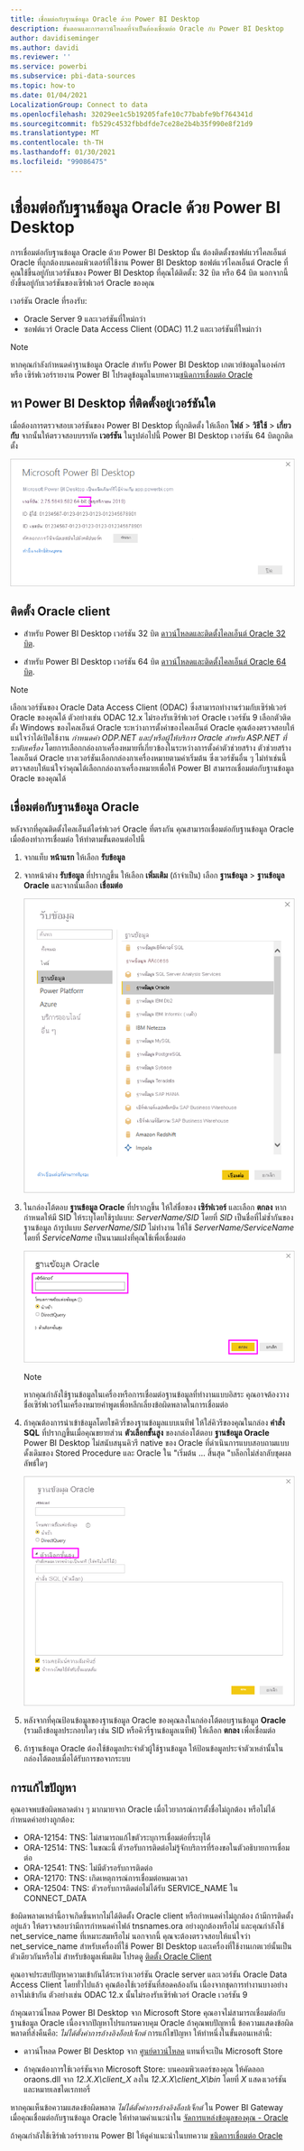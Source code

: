 ```yaml
---
title: เชื่อมต่อกับฐานข้อมูล Oracle ด้วย Power BI Desktop
description: ขั้นตอนและการดาวน์โหลดที่จำเป็นต้องเชื่อมต่อ Oracle กับ Power BI Desktop
author: davidiseminger
ms.author: davidi
ms.reviewer: ''
ms.service: powerbi
ms.subservice: pbi-data-sources
ms.topic: how-to
ms.date: 01/04/2021
LocalizationGroup: Connect to data
ms.openlocfilehash: 32029ee1c5b19205fafe10c77babfe9bf764341d
ms.sourcegitcommit: fb529c4532fbbdfde7ce28e2b4b35f990e8f21d9
ms.translationtype: MT
ms.contentlocale: th-TH
ms.lasthandoff: 01/30/2021
ms.locfileid: "99086475"
---
```

# <a name="connect-to-an-oracle-database-with-power-bi-desktop"></a>เชื่อมต่อกับฐานข้อมูล Oracle ด้วย Power BI Desktop
การเชื่อมต่อกับฐานข้อมูล Oracle ด้วย Power BI Desktop นั้น ต้องติดตั้งซอฟต์แวร์ไคลเอ็นต์ Oracle ที่ถูกต้องบนคอมพิวเตอร์ที่ใช้งาน Power BI Desktop ซอฟต์แวร์ไคลเอ็นต์ Oracle ที่คุณใช้ขึ้นอยู่กับเวอร์ชันของ Power BI Desktop ที่คุณได้ติดตั้ง: 32 บิต หรือ 64 บิต นอกจากนี้ยังขึ้นอยู่กับเวอร์ชันของเซิร์ฟเวอร์ Oracle ของคุณ

เวอร์ชัน Oracle ที่รองรับ: 
- Oracle Server 9 และเวอร์ชันที่ใหม่กว่า
- ซอฟต์แวร์ Oracle Data Access Client (ODAC) 11.2 และเวอร์ชันที่ใหม่กว่า

> [!NOTE]
> หากคุณกำลังกำหนดค่าฐานข้อมูล Oracle สำหรับ Power BI Desktop เกตเวย์ข้อมูลในองค์กร หรือ เซิร์ฟเวอร์รายงาน Power BI โปรดดูข้อมูลในบทความ[ชนิดการเชื่อมต่อ Oracle](/sql/reporting-services/report-data/oracle-connection-type-ssrs) 


## <a name="determining-which-version-of-power-bi-desktop-is-installed"></a>หา Power BI Desktop ที่ติดตั้งอยู่เวอร์ชันใด
เมื่อต้องการตรวจสอบเวอร์ชันของ Power BI Desktop ที่ถูกติดตั้ง ให้เลือก **ไฟล์** > **วิธีใช้** > **เกี่ยวกับ** จากนั้นให้ตรวจสอบบรรทัด **เวอร์ชัน** ในรูปต่อไปนี้ Power BI Desktop เวอร์ชัน 64 บิตถูกติดตั้ง

![เวอร์ชัน Power BI Desktop](media/desktop-connect-oracle-database/connect-oracle-database_1.png)

## <a name="install-the-oracle-client"></a>ติดตั้ง Oracle client
- สำหรับ Power BI Desktop เวอร์ชัน 32 บิต [ดาวน์โหลดและติดตั้งไคลเอ็นต์ Oracle 32 บิต](https://www.oracle.com/technetwork/topics/dotnet/utilsoft-086879.html).

- สำหรับ Power BI Desktop เวอร์ชัน 64 บิต [ดาวน์โหลดและติดตั้งไคลเอ็นต์ Oracle 64 บิต](https://www.oracle.com/database/technologies/odac-downloads.html).

> [!NOTE]
> เลือกเวอร์ชันของ Oracle Data Access Client (ODAC) ซึ่งสามารถทำงานร่วมกับเซิร์ฟเวอร์ Oracle ของคุณได้ ตัวอย่างเช่น ODAC 12.x ไม่รองรับเซิร์ฟเวอร์ Oracle เวอร์ชัน 9
> เลือกตัวติดตั้ง Windows ของไคลเอ็นต์ Oracle
> ระหว่างการตั้งค่าของไคลเอ็นต์ Oracle คุณต้องตรวจสอบให้แน่ใจว่าได้เปิดใช้งาน *กำหนดค่า ODP.NET และ/หรือผู้ให้บริการ Oracle สำหรับ ASP.NET ที่ระดับเครื่อง* โดยการเลือกกล่องกาเครื่องหมายที่เกี่ยวข้องในระหว่างการตั้งค่าตัวช่วยสร้าง ตัวช่วยสร้างไคลเอ็นต์ Oracle บางเวอร์ชันเลือกกล่องกาเครื่องหมายตามค่าเริ่มต้น ซึ่งเวอร์ชันอื่น ๆ ไม่ทำเช่นนี้ ตรวจสอบให้แน่ใจว่าคุณได้เลือกกล่องกาเครื่องหมายเพื่อให้ Power BI สามารถเชื่อมต่อกับฐานข้อมูล Oracle ของคุณได้

## <a name="connect-to-an-oracle-database"></a>เชื่อมต่อกับฐานข้อมูล Oracle
หลังจากที่คุณติดตั้งไคลเอ็นต์ไดร์ฟเวอร์ Oracle ที่ตรงกัน คุณสามารถเชื่อมต่อกับฐานข้อมูล Oracle เมื่อต้องทำการเชื่อมต่อ ให้ทำตามขั้นตอนต่อไปนี้

1. จากแท็บ **หน้าแรก** ให้เลือก **รับข้อมูล** 

2. จากหน้าต่าง **รับข้อมูล** ที่ปรากฏขึ้น ให้เลือก **เพิ่มเติม** (ถ้าจำเป็น) เลือก **ฐานข้อมูล** > **ฐานข้อมูล Oracle** และจากนั้นเลือก **เชื่อมต่อ**
   
   ![เชื่อมต่อฐานข้อมูล Oracle](media/desktop-connect-oracle-database/connect-oracle-database_2.png)
3. ในกล่องโต้ตอบ **ฐานข้อมูล Oracle** ที่ปรากฏขึ้น ให้ใส่ชื่อของ **เซิร์ฟเวอร์** และเลือก **ตกลง** หากกำหนดให้มี SID ให้ระบุโดยใช้รูปแบบ: *ServerName/SID* โดยที่ *SID* เป็นชื่อที่ไม่ซ้ำกันของฐานข้อมูล ถ้ารูปแบบ *ServerName/SID* ไม่ทำงาน ให้ใช้ *ServerName/ServiceName* โดยที่ *ServiceName* เป็นนามแฝงที่คุณใช้เพื่อเชื่อมต่อ


   ![ใส่ชื่อเซิร์ฟเวอร์ Oracle](media/desktop-connect-oracle-database/connect-oracle-database_3.png)

   > [!NOTE]
   > หากคุณกำลังใช้ฐานข้อมูลในเครื่องหรือการเชื่อมต่อฐานข้อมูลที่ทำงานแบบอิสระ คุณอาจต้องวางชื่อเซิร์ฟเวอร์ในเครื่องหมายคำพูดเพื่อหลีกเลี่ยงข้อผิดพลาดในการเชื่อมต่อ 
      
4. ถ้าคุณต้องการนำเข้าข้อมูลโดยใชคิวรี่ของฐานข้อมูลแบบเนทีฟ ให้ใส่คิวรีของคุณในกล่อง **คำสั่ง SQL** ที่ปรากฏขึ้นเมื่อคุณขยายส่วน **ตัวเลือกขั้นสูง** ของกล่องโต้ตอบ **ฐานข้อมูล Oracle**  Power BI Desktop ไม่สนับสนุนคิวรี native ของ Oracle ที่ดำเนินการแบบสอบถามแบบดั้งเดิมของ Stored Procedure และ Oracle ใน "เริ่มต้น ... สิ้นสุด "บล็อกไม่ส่งกลับชุดผลลัพธ์ใดๆ  
   
   ![ขยายตัวเลือกขั้นสูง](media/desktop-connect-oracle-database/connect-oracle-database_4.png)


5. หลังจากที่คุณป้อนข้อมูลของฐานข้อมูล Oracle ของคุณลงในกล่องโต้ตอบฐานข้อมูล **Oracle** (รวมถึงข้อมูลประกอบใดๆ เช่น SID หรือคิวรี่ฐานข้อมูลเนทีฟ) ให้เลือก **ตกลง** เพื่อเชื่อมต่อ
5. ถ้าฐานข้อมูล Oracle ต้องใช้ข้อมูลประจำตัวผู้ใช้ฐานข้อมูล ให้ป้อนข้อมูลประจำตัวเหล่านั้นในกล่องโต้ตอบเมื่อได้รับการขอจากระบบ


## <a name="troubleshooting"></a>การแก้ไขปัญหา

คุณอาจพบข้อผิดพลาดต่าง ๆ มากมายจาก Oracle เมื่อไวยากรณ์การตั้งชื่อไม่ถูกต้อง หรือไม่ได้กำหนดค่าอย่างถูกต้อง:

* ORA-12154: TNS: ไม่สามารถแก้ไขตัวระบุการเชื่อมต่อที่ระบุได้
* ORA-12514: TNS: ในขณะนี้ ตัวรอรับการติดต่อไม่รู้จักบริการที่ร้องขอในตัวอธิบายการเชื่อมต่อ
* ORA-12541: TNS: ไม่มีตัวรอรับการติดต่อ
* ORA-12170: TNS: เกิดเหตุการณ์การเชื่อมต่อหมดเวลา
* ORA-12504: TNS: ตัวรอรับการติดต่อไม่ได้รับ SERVICE_NAME ใน CONNECT_DATA

ข้อผิดพลาดเหล่านี้อาจเกิดขึ้นหากไม่ได้ติดตั้ง Oracle client หรือกำหนดค่าไม่ถูกต้อง ถ้ามีการติดตั้งอยู่แล้ว ให้ตรวจสอบว่ามีการกำหนดค่าไฟล์ tnsnames.ora อย่างถูกต้องหรือไม่ และคุณกำลังใช้ net_service_name ที่เหมาะสมหรือไม่ นอกจากนี้ คุณจะต้องตรวจสอบให้แน่ใจว่า net_service_name สำหรับเครื่องที่ใช้ Power BI Desktop และเครื่องที่ใช้งานเกตเวย์นั้นเป็นตัวเดียวกันหรือไม่ สำหรับข้อมูลเพิ่มเติม โปรดดู [ติดตั้ง Oracle Client](#install-the-oracle-client)

คุณอาจประสบปัญหาความเข้ากันได้ระหว่างเวอร์ชัน Oracle server และเวอร์ชัน Oracle Data Access Client โดยทั่วไปแล้ว คุณต้องใช้เวอร์ชันที่สอดคล้องกัน เนื่องจากชุดการทำงานบางอย่างอาจไม่เข้ากัน ตัวอย่างเช่น ODAC 12.x นั้นไม่รองรับเซิร์ฟเวอร์ Oracle เวอร์ชัน 9

ถ้าคุณดาวน์โหลด Power BI Desktop จาก Microsoft Store คุณอาจไม่สามารถเชื่อมต่อกับฐานข้อมูล Oracle เนื่องจากปัญหาโปรแกรมควบคุม Oracle ถ้าคุณพบปัญหานี้ ข้อความแสดงข้อผิดพลาดที่ส่งคืนคือ: *ไม่ได้ตั้งค่าการอ้างอิงอ็อปเจ็กต์* การแก้ไขปัญหา ให้ทำหนึ่งในขั้นตอนเหล่านี้:

* ดาวน์โหลด Power BI Desktop จาก [ศูนย์ดาวน์โหลด](https://www.microsoft.com/download/details.aspx?id=58494) แทนที่จะเป็น Microsoft Store

* ถ้าคุณต้องการใช้เวอร์ชันจาก Microsoft Store: บนคอมพิวเตอร์ของคุณ ให้คัดลอก oraons.dll จาก _12.X.X\client_X_ ลงใน _12.X.X\client_X\bin_ โดยที่ _X_ แสดงเวอร์ชันและหมายเลขไดเรกทอรี่

หากคุณเห็นข้อความแสดงข้อผิดพลาด *ไม่ได้ตั้งค่าการอ้างอิงอ็อปเจ็กต์* ใน Power BI Gateway เมื่อคุณเชื่อมต่อกับฐานข้อมูล Oracle ให้ทำตามคำแนะนำใน [จัดการแหล่งข้อมูลของคุณ - Oracle](service-gateway-onprem-manage-oracle.md)

ถ้าคุณกำลังใช้เซิร์ฟเวอร์รายงาน Power BI ให้ดูคำแนะนำในบทความ [ชนิดการเชื่อมต่อ Oracle](/sql/reporting-services/report-data/oracle-connection-type-ssrs)

